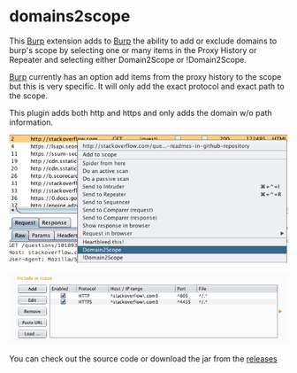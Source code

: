 # domains2scope

This [Burp](https://portswigger.net/) extension adds to [Burp](https://portswigger.net/) the ability to add or exclude domains to burp's scope by selecting one or many items in the Proxy History or Repeater and selecting either Domain2Scope or  !Domain2Scope.

[Burp](https://portswigger.net/) currently has an option add items from the proxy history to the scope but this is very specific. It will only add the exact protocol and exact path to the scope.

This plugin adds both http and https and only adds the domain w/o path information. 

![Burp History: Right Click](/history-burp.png "Burp History: add or exclude domains from scope.")



![Burp Scope](/burp-scope.png "Both HTTPS and HTTP added to scope with only the domains names.")


You can check out the source code or download the jar from the [releases](https://github.com/summitt/domains2scope/releases)

